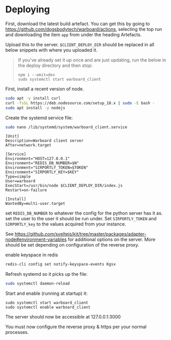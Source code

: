 # Deploying

First, download the latest build artefact. 
You can get this by going to <https://github.com/dogsbodytech/warboard/actions>, selecting the top run and downloading the item `app` from under the heading Artefacts.

Upload this to the server.
`$CLIENT_DEPLOY_DIR` should be replaced in all below snippets with where you uploaded it.


> If you've already set it up once and are just updating, run the below in the deploy directory and then stop: 
>
> ```
> npm i --omit=dev
> sudo systemctl start warboard_client
> ```


First, install a recent version of node.

```bash
sudo apt -y install curl
curl -fsSL https://deb.nodesource.com/setup_18.x | sudo -E bash -
sudo apt install -y nodejs
```

Create the systemd service file:

```bash
sudo nano /lib/systemd/system/warboard_client.service
```

```service
[Unit]
Description=Warboard client server
After=network.target

[Service]
Environment="HOST=127.0.0.1"
Environment="REDIS_DB_NUMBER=$N"
Environment="SIRPORTLY_TOKEN=$TOKEN"
Environment="SIRPORTLY_KEY=$KEY"
Type=simple
User=warboard
ExecStart=/usr/bin/node $CLIENT_DEPLOY_DIR/index.js
Restart=on-failure

[Install]
WantedBy=multi-user.target
```

set `REDIS_DB_NUMBER` to whatever the config for the python server has it as.
set the user to the user it should be run under.
Set `SIRPORTLY_TOKEN` and `SIRPORTLY_key` to the values acquired from your instance.

See <https://github.com/sveltejs/kit/tree/master/packages/adapter-node#environment-variables> for additional options on the server.
More should be set depending on configuration of the reverse proxy.

enable keyspace in redis <!-- TODO: Is this the right config value? -->

```bash
redis-cli config set notify-keyspace-events Kgsx
```

Refresh systemd so it picks up the file:

```bash
sudo systemctl daemon-reload
```

Start and enable (running at startup) it:

```
sudo systemctl start warboard_client
sudo systemctl enable warboard_client
```

The server should now be accessible at 127.0.0.1:3000

You must now configure the reverse proxy & https per your normal processes.